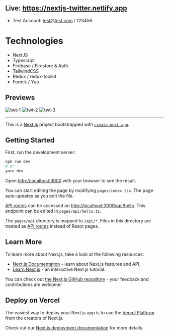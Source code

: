 ## Live: https://nextjs-twitter.netlify.app
+ Test Account: test@test.com / 123456

# Technologies

- NextJS
- Typescript
- Firebase / Firestore & Auth
- TailwindCSS
- Redux / redux-toolkit
- Formik / Yup

## Previews

![twt-1](https://user-images.githubusercontent.com/53477261/210177068-c483bf2f-aea1-4801-8593-009d39ea55ce.PNG)
![twt-2](https://user-images.githubusercontent.com/53477261/210177081-9c8401ac-de1c-4788-82fc-5aa17bafddae.PNG)
![twt-3](https://user-images.githubusercontent.com/53477261/210177082-24ea0a0d-17f5-4280-a501-479a96e771f7.PNG)

---------------------------------------------

This is a [Next.js](https://nextjs.org/) project bootstrapped with [`create-next-app`](https://github.com/vercel/next.js/tree/canary/packages/create-next-app).

## Getting Started

First, run the development server:

```bash
npm run dev
# or
yarn dev
```

Open [http://localhost:3000](http://localhost:3000) with your browser to see the result.

You can start editing the page by modifying `pages/index.tsx`. The page auto-updates as you edit the file.

[API routes](https://nextjs.org/docs/api-routes/introduction) can be accessed on [http://localhost:3000/api/hello](http://localhost:3000/api/hello). This endpoint can be edited in `pages/api/hello.ts`.

The `pages/api` directory is mapped to `/api/*`. Files in this directory are treated as [API routes](https://nextjs.org/docs/api-routes/introduction) instead of React pages.

## Learn More

To learn more about Next.js, take a look at the following resources:

- [Next.js Documentation](https://nextjs.org/docs) - learn about Next.js features and API.
- [Learn Next.js](https://nextjs.org/learn) - an interactive Next.js tutorial.

You can check out [the Next.js GitHub repository](https://github.com/vercel/next.js/) - your feedback and contributions are welcome!

## Deploy on Vercel

The easiest way to deploy your Next.js app is to use the [Vercel Platform](https://vercel.com/new?utm_medium=default-template&filter=next.js&utm_source=create-next-app&utm_campaign=create-next-app-readme) from the creators of Next.js.

Check out our [Next.js deployment documentation](https://nextjs.org/docs/deployment) for more details.
